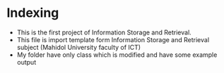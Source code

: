 # Indexing
- This is the first project of Information Storage and Retrieval.
- This file is import template form Information Storage and Retrieval subject (Mahidol University faculty of ICT)
- My folder have only class which is modified and have some example output
